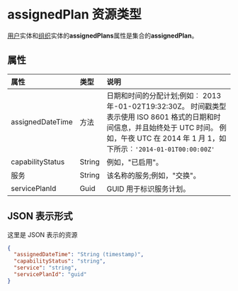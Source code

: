 # <a name="assignedplan-resource-type"></a>assignedPlan 资源类型

[用户](user.md)实体和[组织](organization.md)实体的**assignedPlans**属性是集合的**assignedPlan**。


## <a name="properties"></a>属性
| 属性     | 类型   |说明|
|:---------------|:--------|:----------|
|assignedDateTime|方法|日期和时间的分配计划;例如︰ 2013年-01-02T19:32:30Z。 时间戳类型表示使用 ISO 8601 格式的日期和时间信息，并且始终处于 UTC 时间。 例如，午夜 UTC 在 2014 年 1 月 1，如下所示︰`'2014-01-01T00:00:00Z'`|
|capabilityStatus|String|例如，"已启用"。|
|服务|String|该名称的服务;例如，"交换"。|
|servicePlanId|Guid|GUID 用于标识服务计划。|


## <a name="json-representation"></a>JSON 表示形式

这里是 JSON 表示的资源

<!-- {
  "blockType": "resource",
  "optionalProperties": [

  ],
  "@odata.type": "microsoft.graph.assignedPlan"
}-->

```json
{
  "assignedDateTime": "String (timestamp)",
  "capabilityStatus": "string",
  "service": "string",
  "servicePlanId": "guid"
}

```

<!-- uuid: 8fcb5dbc-d5aa-4681-8e31-b001d5168d79
2015-10-25 14:57:30 UTC -->
<!-- {
  "type": "#page.annotation",
  "description": "assignedPlan resource",
  "keywords": "",
  "section": "documentation",
  "tocPath": ""
}-->
